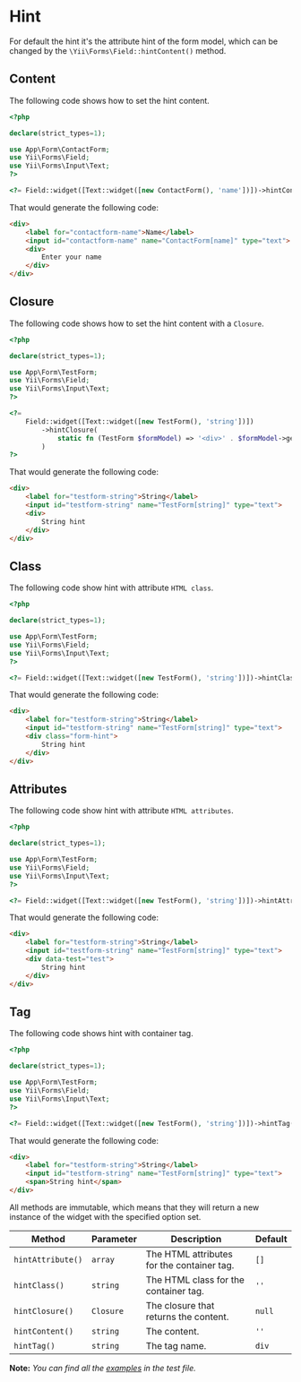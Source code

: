 # Hint

For default the hint it's the attribute hint of the form model, which can be changed by the `\Yii\Forms\Field::hintContent()` method.

## Content

The following code shows how to set the hint content.

```php
<?php

declare(strict_types=1);

use App\Form\ContactForm;
use Yii\Forms\Field;
use Yii\Forms\Input\Text;
?>

<?= Field::widget([Text::widget([new ContactForm(), 'name'])])->hintContent('Enter your name') ?>
```

That would generate the following code:

```html
<div>
    <label for="contactform-name">Name</label>
    <input id="contactform-name" name="ContactForm[name]" type="text">
    <div>
        Enter your name
    </div>
</div>
```

## Closure

The following code shows how to set the hint content with a `Closure`.

```php
<?php

declare(strict_types=1);

use App\Form\TestForm;
use Yii\Forms\Field;
use Yii\Forms\Input\Text;
?>

<?=            
    Field::widget([Text::widget([new TestForm(), 'string'])])
        ->hintClosure(
            static fn (TestForm $formModel) => '<div>' . $formModel->getHint('string') . '</div>'
        )
?>
```

That would generate the following code:

```html
<div>
    <label for="testform-string">String</label>
    <input id="testform-string" name="TestForm[string]" type="text">
    <div>
        String hint
    </div>
</div>
```

## Class

The following code show hint with attribute `HTML class`.

```php
<?php

declare(strict_types=1);

use App\Form\TestForm;
use Yii\Forms\Field;
use Yii\Forms\Input\Text;
?>

<?= Field::widget([Text::widget([new TestForm(), 'string'])])->hintClass('form-hint') ?>
```

That would generate the following code:

```html
<div>
    <label for="testform-string">String</label>
    <input id="testform-string" name="TestForm[string]" type="text">
    <div class="form-hint">
        String hint
    </div>
</div>
```

## Attributes

The following code show hint with attribute `HTML attributes`.

```php
<?php

declare(strict_types=1);

use App\Form\TestForm;
use Yii\Forms\Field;
use Yii\Forms\Input\Text;
?>

<?= Field::widget([Text::widget([new TestForm(), 'string'])])->hintAttributes(['data-test' => 'test']) ?>
```

That would generate the following code:

```html
<div>
    <label for="testform-string">String</label>
    <input id="testform-string" name="TestForm[string]" type="text">
    <div data-test="test">
        String hint
    </div>
</div>
```

## Tag

The following code shows hint with container tag.

```php
<?php

declare(strict_types=1);

use App\Form\TestForm;
use Yii\Forms\Field;
use Yii\Forms\Input\Text;
?>

<?= Field::widget([Text::widget([new TestForm(), 'string'])])->hintTag('span') ?>
```

That would generate the following code:

```html
<div>
    <label for="testform-string">String</label>
    <input id="testform-string" name="TestForm[string]" type="text">
    <span>String hint</span>
</div>
```

All methods are immutable, which means that they will return a new instance of the widget with the specified option set.

| Method              | Parameter     | Description                                  | Default    |
|---------------------|---------------|----------------------------------------------|------------|
| `hintAttribute()`   | `array`       | The HTML attributes for the container tag.   | `[]`       |
| `hintClass()`       | `string`      | The HTML class for the container tag.        | `''`       |
| `hintClosure()`     | `Closure`     | The closure that returns the content.        | `null`     |
| `hintContent()`     | `string`      | The content.                                 | `''`       |	
| `hintTag()`         | `string`      | The tag name.                                | `div`      |

**Note:** *You can find all the [examples](/tests/Doc/HintDocTest.php) in the test file.*
